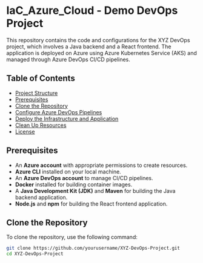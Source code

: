 # IaC_Azure_Cloud - Demo DevOps Project

This repository contains the code and configurations for the XYZ DevOps project, which involves a Java backend and a React frontend. The application is deployed on Azure using Azure Kubernetes Service (AKS) and managed through Azure DevOps CI/CD pipelines.

## Table of Contents
- [Project Structure](#project-structure)
- [Prerequisites](#prerequisites)
- [Clone the Repository](#clone-the-repository)
- [Configure Azure DevOps Pipelines](#configure-azure-devops-pipelines)
- [Deploy the Infrastructure and Application](#deploy-the-infrastructure-and-application)
- [Clean Up Resources](#clean-up-resources)
- [License](#license)

## Prerequisites
- An **Azure account** with appropriate permissions to create resources.
- **Azure CLI** installed on your local machine.
- An **Azure DevOps account** to manage CI/CD pipelines.
- **Docker** installed for building container images.
- A **Java Development Kit (JDK)** and **Maven** for building the Java backend application.
- **Node.js** and **npm** for building the React frontend application.

## Clone the Repository
To clone the repository, use the following command:
```bash
git clone https://github.com/yourusername/XYZ-DevOps-Project.git
cd XYZ-DevOps-Project

